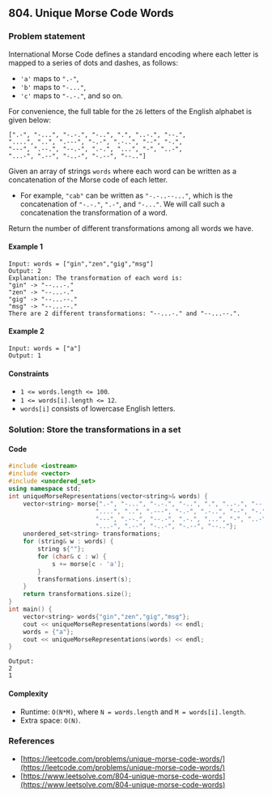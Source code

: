## 804. Unique Morse Code Words

### Problem statement
International Morse Code defines a standard encoding where each letter is mapped to a series of dots and dashes, as follows:

* `'a'` maps to `".-"`,
* `'b'` maps to `"-..."`,
* `'c'` maps to `"-.-."`, and so on.

For convenience, the full table for the `26` letters of the English alphabet is given below:

```plain
[".-", "-...", "-.-.", "-..", ".", "..-.", "--.",
"....", "..", ".---", "-.-", ".-..", "--", "-.",
"---", ".--.", "--.-", ".-.", "...", "-", "..-",
"...-", ".--", "-..-", "-.--", "--.."]
```

Given an array of strings `words` where each word can be written as a concatenation of the Morse code of each letter.

* For example, `"cab"` can be written as `"-.-..--..."`, which is the concatenation of `"-.-."`, `".-"`, and `"-..."`. We will call such a concatenation the transformation of a word.

Return the number of different transformations among all words we have.

 

#### Example 1
```plain
Input: words = ["gin","zen","gig","msg"]
Output: 2
Explanation: The transformation of each word is:
"gin" -> "--...-."
"zen" -> "--...-."
"gig" -> "--...--."
"msg" -> "--...--."
There are 2 different transformations: "--...-." and "--...--.".
```

#### Example 2
```plain
Input: words = ["a"]
Output: 1
``` 

#### Constraints

* `1 <= words.length <= 100`.
* `1 <= words[i].length <= 12`.
* `words[i]` consists of lowercase English letters.

### Solution: Store the transformations in a set

#### Code
```cpp
#include <iostream>
#include <vector>
#include <unordered_set>
using namespace std;
int uniqueMorseRepresentations(vector<string>& words) {
    vector<string> morse{".-", "-...", "-.-.", "-..", ".", "..-.", "--.",
                        "....", "..", ".---", "-.-", ".-..", "--", "-.",
                        "---", ".--.", "--.-", ".-.", "...", "-", "..-",
                        "...-", ".--", "-..-", "-.--", "--.."};
    unordered_set<string> transformations;
    for (string& w : words) {
        string s{""};
        for (char& c : w) {
            s += morse[c - 'a'];
        }
        transformations.insert(s);
    }
    return transformations.size();
}
int main() {
    vector<string> words{"gin","zen","gig","msg"};
    cout << uniqueMorseRepresentations(words) << endl;
    words = {"a"};
    cout << uniqueMorseRepresentations(words) << endl;
}
```
```plain
Output:
2
1
```

#### Complexity
* Runtime: `O(N*M)`, where `N = words.length` and `M = words[i].length`.
* Extra space: `O(N)`.

### References
* [https://leetcode.com/problems/unique-morse-code-words/](https://leetcode.com/problems/unique-morse-code-words/)
* [https://www.leetsolve.com/804-unique-morse-code-words](https://www.leetsolve.com/804-unique-morse-code-words)